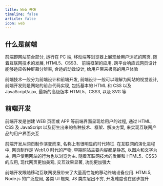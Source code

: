 ```yaml
---
title: Web 开发
timeline: false
article: false
icon: web
---
```


## 什么是前端

前端即网站前台部分, 运行在 PC 端, 移动端等浏览器上展现给用户浏览的网页. 随着互联网技术的发展, HTML5、CSS3、 前端框架的应用, 跨平台响应式网页设计能够适应各种屏幕分辨率, 合适的动效设计, 给用户带来极高的用户体验

前端技术一般分为前端设计和前端开发, 前端设计一般可以理解为网站的视觉设计, 前端开发则是网站的前台代码实现, 包括基本的 HTML 和 CSS 以及 JavaScript/ajax, 最新的高级版本 HTML5、CSS3, 以及 SVG 等

## 前端开发

前端开发是创建 WEB 页面或 APP 等前端界面呈现给用户的过程, 通过 HTML, CSS 及 JavaScript 以及衍生出来的各种技术、框架、解决方案, 来实现互联网产品的用户界面交互

前端开发从网页制作演变而来, 名称上有很明显的时代特征. 在互联网的演化进程中, 网页制作是 Web1.0 时代的产物, 早期网站主要内容都是静态, 以图片和文字为主, 用户使用网站的行为也以浏览为主. 随着互联网技术的发展和 HTML5、CSS3 的应用, 现代网页更加美观, 交互效果显著, 功能更加强大

前端开发跟随移动互联网发展带来了大量高性能的移动终端设备应用. HTML5, Node.js 的广泛应用, 各类 UI 框架, JS 类库层出不穷, 开发难度也在逐步提升
